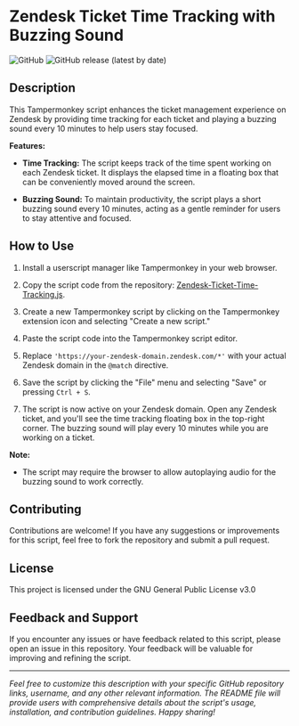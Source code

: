 # Zendesk Ticket Time Tracking with Buzzing Sound

![GitHub](https://img.shields.io/github/license/your-username/Zendesk-Ticket-Time-Tracking)
![GitHub release (latest by date)](https://img.shields.io/github/v/release/your-username/Zendesk-Ticket-Time-Tracking)

## Description

This Tampermonkey script enhances the ticket management experience on Zendesk by providing time tracking for each ticket and playing a buzzing sound every 10 minutes to help users stay focused.

**Features:**

- **Time Tracking:** The script keeps track of the time spent working on each Zendesk ticket. It displays the elapsed time in a floating box that can be conveniently moved around the screen.

- **Buzzing Sound:** To maintain productivity, the script plays a short buzzing sound every 10 minutes, acting as a gentle reminder for users to stay attentive and focused.

## How to Use

1. Install a userscript manager like Tampermonkey in your web browser.

2. Copy the script code from the repository: [Zendesk-Ticket-Time-Tracking.js](https://github.com/your-username/Zendesk-Ticket-Time-Tracking/blob/main/Zendesk-Ticket-Time-Tracking.js).

3. Create a new Tampermonkey script by clicking on the Tampermonkey extension icon and selecting "Create a new script."

4. Paste the script code into the Tampermonkey script editor.

5. Replace `'https://your-zendesk-domain.zendesk.com/*'` with your actual Zendesk domain in the `@match` directive.

6. Save the script by clicking the "File" menu and selecting "Save" or pressing `Ctrl + S`.

7. The script is now active on your Zendesk domain. Open any Zendesk ticket, and you'll see the time tracking floating box in the top-right corner. The buzzing sound will play every 10 minutes while you are working on a ticket.

**Note:**

- The script may require the browser to allow autoplaying audio for the buzzing sound to work correctly.

## Contributing

Contributions are welcome! If you have any suggestions or improvements for this script, feel free to fork the repository and submit a pull request.

## License

This project is licensed under the GNU General Public License v3.0

## Feedback and Support

If you encounter any issues or have feedback related to this script, please open an issue in this repository. Your feedback will be valuable for improving and refining the script.

---
*Feel free to customize this description with your specific GitHub repository links, username, and any other relevant information. The README file will provide users with comprehensive details about the script's usage, installation, and contribution guidelines. Happy sharing!*

